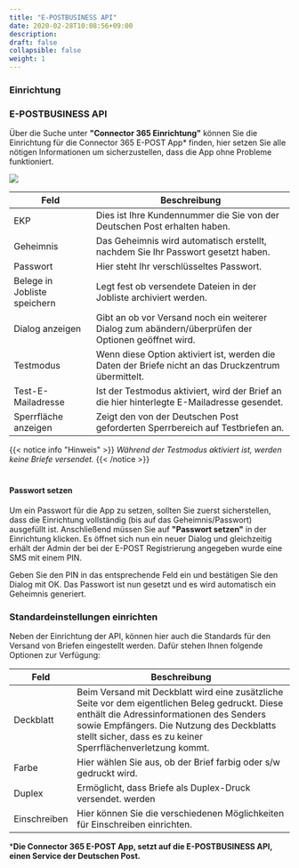 ```yaml
---
title: "E-POSTBUSINESS API"
date: 2020-02-28T10:08:56+09:00
description: 
draft: false
collapsible: false
weight: 1
---
```

### Einrichtung

### E-POSTBUSINESS API
Über die Suche unter **"Connector 365 Einrichtung"** können Sie die Einrichtung für die Connector 365 E-POST App* finden, hier setzen Sie alle nötigen Informationen um sicherzustellen, dass die App ohne Probleme funktioniert.

![](images/apps/E-POST/de-de/app_setup.png)




| Feld                         | Beschreibung                                                                                       |
|------------------------------|----------------------------------------------------------------------------------------------------|
| EKP                      | Dies ist Ihre Kundennummer die Sie von der Deutschen Post erhalten haben.                           |
| Geheimnis                | Das Geheimnis wird automatisch erstellt, nachdem Sie Ihr Passwort gesetzt haben.                    |
| Passwort                 | Hier steht Ihr verschlüsseltes Passwort.                                                            |
| Belege in Jobliste speichern  | Legt fest ob versendete Dateien in der Jobliste archiviert werden.                                  |
| Dialog anzeigen              | Gibt an ob vor Versand noch ein weiterer Dialog zum abändern/überprüfen der Optionen geöffnet wird. |
| Testmodus                    | Wenn diese Option aktiviert ist, werden die Daten der Briefe nicht an das Druckzentrum übermittelt. |
| Test-E-Mailadresse                     | Ist der Testmodus aktiviert, wird der Brief an die hier hinterlegte E-Mailadresse gesendet.    |
| Sperrfläche anzeigen         | Zeigt den von der Deutschen Post geforderten Sperrbereich auf Testbriefen an.                       |

{{< notice info "Hinweis" >}}
 _Während der Testmodus aktiviert ist, werden keine Briefe versendet._
{{< /notice >}}
#
#### Passwort setzen
Um ein Passwort für die App zu setzen, sollten Sie zuerst sicherstellen, dass die Einrichtung vollständig (bis auf das Geheimnis/Passwort) ausgefüllt ist. Anschließend müssen Sie auf **"Passwort setzen"** in der Einrichtung klicken. Es öffnet sich nun ein neuer Dialog und gleichzeitig erhält der Admin der bei der E-POST Registrierung angegeben wurde eine SMS mit einem PIN.

Geben Sie den PIN in das entsprechende Feld ein und bestätigen Sie den Dialog mit OK. Das Passwort ist nun gesetzt und es wird automatisch ein Geheimnis generiert.


### Standardeinstellungen einrichten
Neben der Einrichtung der API, können hier auch die Standards für den Versand von Briefen eingestellt werden. Dafür stehen Ihnen folgende Optionen zur Verfügung:

| Feld         | Beschreibung                                                                                                                                   |
|--------------|------------------------------------------------------------------------------------------------------------------------------------------------|
| Deckblatt    | Beim Versand mit Deckblatt wird eine zusätzliche Seite vor dem eigentlichen Beleg gedruckt. Diese enthält die Adressinformationen des Senders sowie Empfängers. Die Nutzung des Deckblatts stellt sicher, dass es zu keiner Sperrflächenverletzung kommt. |
| Farbe  | Hier wählen Sie aus, ob der Brief farbig oder s/w gedruckt wird.                                                                                |
| Duplex       | Ermöglicht, dass Briefe als Duplex-Druck versendet. werden                                                                                            |
| Einschreiben | Hier können Sie die verschiedenen Möglichkeiten für Einschreiben einrichten.                                                                   |

***Die Connector 365 E-POST App, setzt auf die E-POSTBUSINESS API, einen Service der Deutschen Post.**



